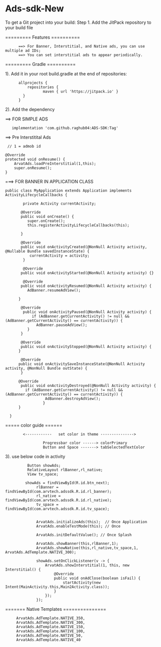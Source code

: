 # Ads-sdk-New

To get a Git project into your build:
Step 1. Add the JitPack repository to your build file

========= Features ==========

          ==> For Banner, Interstitial, and Native ads, you can use multiple ad IDs; 
          ==> You can set interstitial ads to appear periodically.
          

========= Gradle ==========

1). Add it in your root build.gradle at the end of repositories:

          allprojects {
              repositories {
                     maven { url 'https://jitpack.io' }
            }
          }
          
2). Add the dependency

        
==> FOR SIMPLE ADS

       implementation 'com.github.raghub04:ADS-SDK:Tag'  
     
==> Pre Interstitital Ads

     // 1 = admob id
     
    @Override
    protected void onResume() {
        ArvatAds.loadPreInterstitial(1,this);
        super.onResume();
    }
         
       
===> FOR BANNER IN APPLICATION CLASS


    public class MyApplication extends Application implements ActivityLifecycleCallbacks {

            private Activity currentActivity;

           @Override
           public void onCreate() {
              super.onCreate();
              this.registerActivityLifecycleCallbacks(this);

           }

           @Override
           public void onActivityCreated(@NonNull Activity activity, @Nullable Bundle savedInstanceState) {
               currentActivity = activity;
            }

            @Override
           public void onActivityStarted(@NonNull Activity activity) {}

            @Override
           public void onActivityResumed(@NonNull Activity activity) {
              AdBanner.resumeAdView();

          }

           @Override
            public void onActivityPaused(@NonNull Activity activity) {
                if (AdBanner.getCurrentActivity() != null && (AdBanner.getCurrentActivity() == currentActivity)) {
                  AdBanner.pauseAdView();
              }
           }

           @Override
           public void onActivityStopped(@NonNull Activity activity) {
          }

           @Override
          public void onActivitySaveInstanceState(@NonNull Activity activity, @NonNull Bundle outState) {
           }

          @Override
           public void onActivityDestroyed(@NonNull Activity activity) {
             if (AdBanner.getCurrentActivity() != null && (AdBanner.getCurrentActivity() == currentActivity)) {
                      AdBanner.destroyAdView();
                     }
          }

      }
       
        
        
 ===== color guide ====== 
 
            <------------   set color in theme --------------->

                     Progressbar color ------> colorPrimary
                     Button and Space -------> tabSelectedTextColor

 3). use below code in activity 
 
 
              Button showAds;
              RelativeLayout rlBanner,rl_native;
              View tv_space;

             showAds = findViewById(R.id.btn_next);
                  rlBanner = findViewById(com.arvtech.adssdk.R.id.rl_banner);
                  rl_native = findViewById(com.arvtech.adssdk.R.id.rl_native);
                  tv_space = findViewById(com.arvtech.adssdk.R.id.tv_space);


                  ArvatAds.initializeAds(this);  // Once Application
                  ArvatAds.enableTestMode(this); // Once

                  ArvatAds.initDefaultValue(); // Once Splash
                  
                  ArvatAds.showBanner(this,rlBanner,1);
                  ArvatAds.showNative(this,rl_native,tv_space,1, ArvatAds.AdTemplate.NATIVE_300);

                  showAds.setOnClickListener(v -> {
                      ArvatAds.showInterstitial(1, this, new Interstitial() {
                          @Override
                          public void onAdClose(boolean isFail) {
                              startActivity(new Intent(MainActivity.this,Main2Activity.class));
                          }
                      });
                  });
        
   ======= Native Templates ===============
   
         ArvatAds.AdTemplate.NATIVE_350,
         ArvatAds.AdTemplate.NATIVE_300,
         ArvatAds.AdTemplate.NATIVE_150,
         ArvatAds.AdTemplate.NATIVE_100,
         ArvatAds.AdTemplate.NATIVE_50,
         ArvatAds.AdTemplate.NATIVE_40
